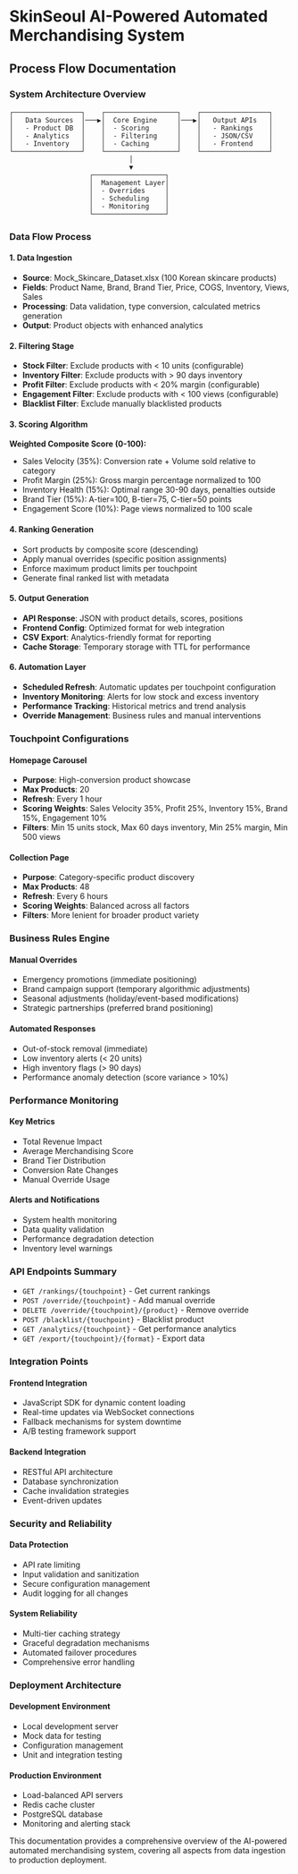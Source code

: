 
# SkinSeoul AI-Powered Automated Merchandising System
## Process Flow Documentation

### System Architecture Overview
```
┌─────────────────┐    ┌──────────────────┐    ┌─────────────────┐
│   Data Sources  │───▶│  Core Engine     │───▶│   Output APIs   │
│   - Product DB  │    │  - Scoring       │    │   - Rankings    │
│   - Analytics   │    │  - Filtering     │    │   - JSON/CSV    │
│   - Inventory   │    │  - Caching       │    │   - Frontend    │
└─────────────────┘    └──────────────────┘    └─────────────────┘
                              │
                              ▼
                    ┌──────────────────┐
                    │  Management Layer│
                    │  - Overrides     │
                    │  - Scheduling    │
                    │  - Monitoring    │
                    └──────────────────┘
```

### Data Flow Process

#### 1. Data Ingestion
- **Source**: Mock_Skincare_Dataset.xlsx (100 Korean skincare products)
- **Fields**: Product Name, Brand, Brand Tier, Price, COGS, Inventory, Views, Sales
- **Processing**: Data validation, type conversion, calculated metrics generation
- **Output**: Product objects with enhanced analytics

#### 2. Filtering Stage
- **Stock Filter**: Exclude products with < 10 units (configurable)
- **Inventory Filter**: Exclude products with > 90 days inventory
- **Profit Filter**: Exclude products with < 20% margin (configurable)
- **Engagement Filter**: Exclude products with < 100 views (configurable)
- **Blacklist Filter**: Exclude manually blacklisted products

#### 3. Scoring Algorithm
**Weighted Composite Score (0-100):**
- Sales Velocity (35%): Conversion rate + Volume sold relative to category
- Profit Margin (25%): Gross margin percentage normalized to 100
- Inventory Health (15%): Optimal range 30-90 days, penalties outside
- Brand Tier (15%): A-tier=100, B-tier=75, C-tier=50 points
- Engagement Score (10%): Page views normalized to 100 scale

#### 4. Ranking Generation
- Sort products by composite score (descending)
- Apply manual overrides (specific position assignments)
- Enforce maximum product limits per touchpoint
- Generate final ranked list with metadata

#### 5. Output Generation
- **API Response**: JSON with product details, scores, positions
- **Frontend Config**: Optimized format for web integration
- **CSV Export**: Analytics-friendly format for reporting
- **Cache Storage**: Temporary storage with TTL for performance

#### 6. Automation Layer
- **Scheduled Refresh**: Automatic updates per touchpoint configuration
- **Inventory Monitoring**: Alerts for low stock and excess inventory
- **Performance Tracking**: Historical metrics and trend analysis
- **Override Management**: Business rules and manual interventions

### Touchpoint Configurations

#### Homepage Carousel
- **Purpose**: High-conversion product showcase
- **Max Products**: 20
- **Refresh**: Every 1 hour
- **Scoring Weights**: Sales Velocity 35%, Profit 25%, Inventory 15%, Brand 15%, Engagement 10%
- **Filters**: Min 15 units stock, Max 60 days inventory, Min 25% margin, Min 500 views

#### Collection Page
- **Purpose**: Category-specific product discovery
- **Max Products**: 48
- **Refresh**: Every 6 hours
- **Scoring Weights**: Balanced across all factors
- **Filters**: More lenient for broader product variety

### Business Rules Engine

#### Manual Overrides
- Emergency promotions (immediate positioning)
- Brand campaign support (temporary algorithmic adjustments)
- Seasonal adjustments (holiday/event-based modifications)
- Strategic partnerships (preferred brand positioning)

#### Automated Responses
- Out-of-stock removal (immediate)
- Low inventory alerts (< 20 units)
- High inventory flags (> 90 days)
- Performance anomaly detection (score variance > 10%)

### Performance Monitoring

#### Key Metrics
- Total Revenue Impact
- Average Merchandising Score
- Brand Tier Distribution
- Conversion Rate Changes
- Manual Override Usage

#### Alerts and Notifications
- System health monitoring
- Data quality validation
- Performance degradation detection
- Inventory level warnings

### API Endpoints Summary
- `GET /rankings/{touchpoint}` - Get current rankings
- `POST /override/{touchpoint}` - Add manual override
- `DELETE /override/{touchpoint}/{product}` - Remove override
- `POST /blacklist/{touchpoint}` - Blacklist product
- `GET /analytics/{touchpoint}` - Get performance analytics
- `GET /export/{touchpoint}/{format}` - Export data

### Integration Points

#### Frontend Integration
- JavaScript SDK for dynamic content loading
- Real-time updates via WebSocket connections
- Fallback mechanisms for system downtime
- A/B testing framework support

#### Backend Integration
- RESTful API architecture
- Database synchronization
- Cache invalidation strategies
- Event-driven updates

### Security and Reliability

#### Data Protection
- API rate limiting
- Input validation and sanitization
- Secure configuration management
- Audit logging for all changes

#### System Reliability
- Multi-tier caching strategy
- Graceful degradation mechanisms
- Automated failover procedures
- Comprehensive error handling

### Deployment Architecture

#### Development Environment
- Local development server
- Mock data for testing
- Configuration management
- Unit and integration testing

#### Production Environment
- Load-balanced API servers
- Redis cache cluster
- PostgreSQL database
- Monitoring and alerting stack

This documentation provides a comprehensive overview of the AI-powered automated merchandising system, covering all aspects from data ingestion to production deployment.
